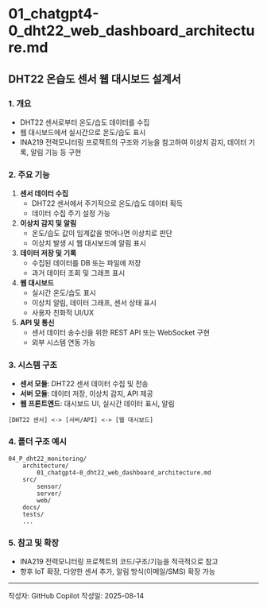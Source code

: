 # 01_chatgpt4-0_dht22_web_dashboard_architecture.md

## DHT22 온습도 센서 웹 대시보드 설계서

### 1. 개요
- DHT22 센서로부터 온도/습도 데이터를 수집
- 웹 대시보드에서 실시간으로 온도/습도 표시
- INA219 전력모니터링 프로젝트의 구조와 기능을 참고하여 이상치 감지, 데이터 기록, 알림 기능 등 구현

### 2. 주요 기능
1. **센서 데이터 수집**
    - DHT22 센서에서 주기적으로 온도/습도 데이터 획득
    - 데이터 수집 주기 설정 가능
2. **이상치 감지 및 알림**
    - 온도/습도 값이 임계값을 벗어나면 이상치로 판단
    - 이상치 발생 시 웹 대시보드에 알림 표시
3. **데이터 저장 및 기록**
    - 수집된 데이터를 DB 또는 파일에 저장
    - 과거 데이터 조회 및 그래프 표시
4. **웹 대시보드**
    - 실시간 온도/습도 표시
    - 이상치 알림, 데이터 그래프, 센서 상태 표시
    - 사용자 친화적 UI/UX
5. **API 및 통신**
    - 센서 데이터 송수신을 위한 REST API 또는 WebSocket 구현
    - 외부 시스템 연동 가능

### 3. 시스템 구조
- **센서 모듈**: DHT22 센서 데이터 수집 및 전송
- **서버 모듈**: 데이터 저장, 이상치 감지, API 제공
- **웹 프론트엔드**: 대시보드 UI, 실시간 데이터 표시, 알림

```
[DHT22 센서] <-> [서버/API] <-> [웹 대시보드]
```

### 4. 폴더 구조 예시
```
04_P_dht22_monitoring/
    architecture/
        01_chatgpt4-0_dht22_web_dashboard_architecture.md
    src/
        sensor/
        server/
        web/
    docs/
    tests/
    ...
```

### 5. 참고 및 확장
- INA219 전력모니터링 프로젝트의 코드/구조/기능을 적극적으로 참고
- 향후 IoT 확장, 다양한 센서 추가, 알림 방식(이메일/SMS) 확장 가능

---
작성자: GitHub Copilot
작성일: 2025-08-14
